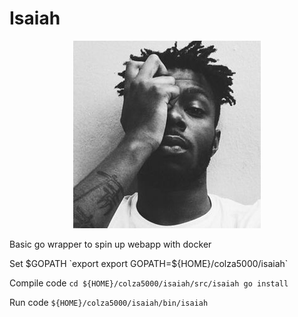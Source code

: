 # Isaiah

<p align="center">
  <img src="misc/isaiah.jpeg">
</p>

Basic go wrapper to spin up webapp with docker

Set $GOPATH
`export export GOPATH=${HOME}/colza5000/isaiah`

Compile code
`cd ${HOME}/colza5000/isaiah/src/isaiah
go install`

Run code
`${HOME}/colza5000/isaiah/bin/isaiah`
